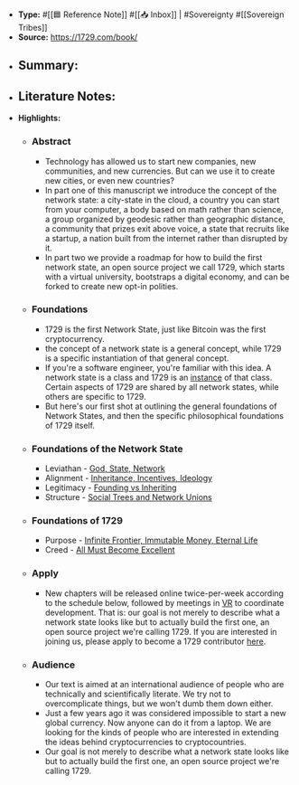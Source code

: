 - **Type:** #[[🟦 Reference Note]] #[[📥 Inbox]] | #Sovereignty #[[Sovereign Tribes]]
- **Source:** https://1729.com/book/
- **Summary:**
    - 
- **Literature Notes:**
    - 
- **Highlights:**
    - ### Abstract
        - Technology has allowed us to start new companies, new communities, and new currencies. But can we use it to create new cities, or even new countries?
        - In part one of this manuscript we introduce the concept of the network state: a city-state in the cloud, a country you can start from your computer, a body based on math rather than science, a group organized by geodesic rather than geographic distance, a community that prizes exit above voice, a state that recruits like a startup, a nation built from the internet rather than disrupted by it.
        - In part two we provide a roadmap for how to build the first network state, an open source project we call 1729, which starts with a virtual university, bootstraps a digital economy, and can be forked to create new opt-in polities.
    - ### Foundations
        - 1729 is the first Network State, just like Bitcoin was the first cryptocurrency.
        - the concept of a network state is a general concept, while 1729 is a specific instantiation of that general concept.
        - If you're a software engineer, you're familiar with this idea. A network state is a class and 1729 is an [instance](https://stackoverflow.com/a/19482299) of that class. Certain aspects of 1729 are shared by all network states, while others are specific to 1729.
        - But here's our first shot at outlining the general foundations of Network States, and then the specific philosophical foundations of 1729 itself.
    - ### Foundations of the Network State
        - Leviathan - [God, State, Network](https://book.1729.com/god-state-network/)
        - Alignment - [Inheritance, Incentives, Ideology](https://book.1729.com/inheritance-incentives-ideology/)
        - Legitimacy - [Founding vs Inheriting](https://book.1729.com/founding-vs-inheriting/)
        - Structure - [Social Trees and Network Unions](https://book.1729.com/social-trees-and-network-unions/)
    - ### Foundations of 1729
        - Purpose - [Infinite Frontier, Immutable Money, Eternal Life](https://book.1729.com/infinite-frontier-immutable-money-eternal-life/)
        - Creed - [All Must Become Excellent](https://book.1729.com/all-must-become-excellent/)
    - ### Apply
        - New chapters will be released online twice-per-week according to the schedule below, followed by meetings in [VR](https://vr.1729.com/) to coordinate development. That is: our goal is not merely to describe what a network state looks like but to actually build the first one, an open source project we're calling 1729. If you are interested in joining us, please apply to become a 1729 contributor [here](https://1729.com/apply).
    - ### Audience
        - Our text is aimed at an international audience of people who are technically and scientifically literate. We try not to overcomplicate things, but we won't dumb them down either.
        - Just a few years ago it was considered impossible to start a new global currency. Now anyone can do it from a laptop. We are looking for the kinds of people who are interested in extending the ideas behind cryptocurrencies to cryptocountries.
        - Our goal is not merely to describe what a network state looks like but to actually build the first one, an open source project we're calling 1729.
